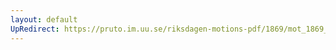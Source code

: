 ```yaml
---
layout: default
UpRedirect: https://pruto.im.uu.se/riksdagen-motions-pdf/1869/mot_1869__ak__139/mot_1869__ak__139-001.pdf
---
```

